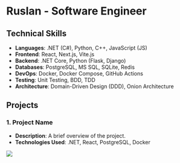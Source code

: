 # Ruslan - Software Engineer

## Technical Skills

- **Languages**: .NET (C#), Python, C++, JavaScript (JS)
- **Frontend**: React, Next.js, Vite.js
- **Backend**: .NET Core, Python (Flask, Django)
- **Databases**: PostgreSQL, MS SQL, SQLite, Redis
- **DevOps**: Docker, Docker Compose, GitHub Actions
- **Testing**: Unit Testing, BDD, TDD
- **Architecture**: Domain-Driven Design (DDD), Onion Architecture


## Projects

### 1. **Project Name**
   - **Description**: A brief overview of the project.
   - **Technologies Used**: .NET, React, PostgreSQL, Docker

<a href="https://github.com/ruslan9814">
  <img src="https://github-readme-stats.vercel.app/api?username=ruslan9814&show_icons=true&hide=stars" />
</a>
